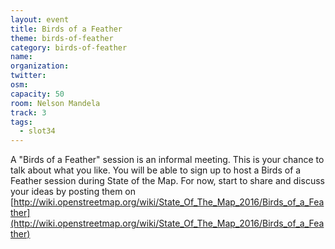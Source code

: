 ```yaml
---
layout: event
title: Birds of a Feather
theme: birds-of-feather
category: birds-of-feather
name: 
organization: 
twitter:
osm:
capacity: 50
room: Nelson Mandela
track: 3
tags:
  - slot34
---
```

A "Birds of a Feather" session is an informal meeting. This is your chance to talk about what you like. You will be able to sign up to host a Birds of a Feather session during State of the Map. For now, start to share and discuss your ideas by posting them on [http://wiki.openstreetmap.org/wiki/State_Of_The_Map_2016/Birds_of_a_Feather](http://wiki.openstreetmap.org/wiki/State_Of_The_Map_2016/Birds_of_a_Feather)
